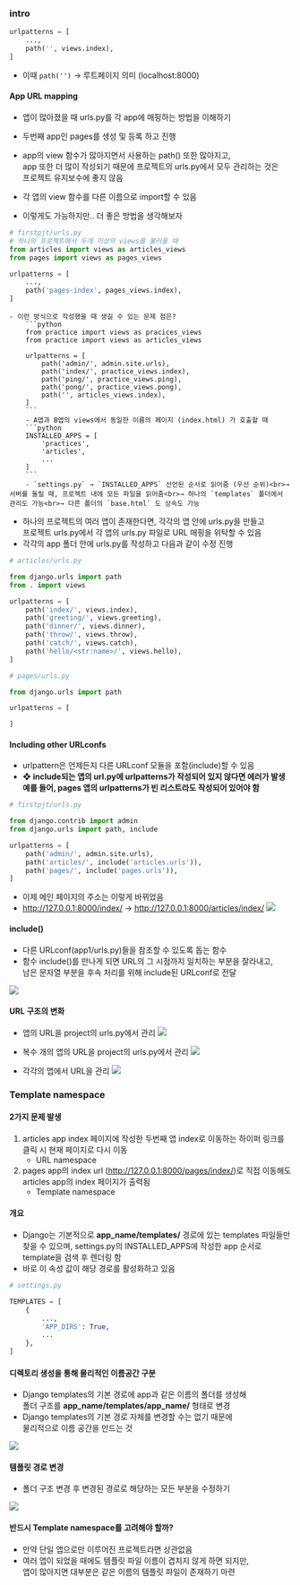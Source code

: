 
### intro
```python
urlpatterns = [
	...,
	path('', views.index),
]
```
- 이때 `path('')` → 루트페이지 의미 (localhost:8000)


#### App URL mapping
- 앱이 많아졌을 때 urls.py를 각 app에 매핑하는 방법을 이해하기
- 두번째 app인 pages를 생성 및 등록 하고 진행
- app의 view 함수가 많아지면서 사용하는 path() 또한 많아지고, <br>app 또한 더 많이 작성되기 때문에 프로젝트의 urls.py에서 모두 관리하는 것은<br>프로젝트 유지보수에 좋지 않음

- 각 앱의 view 함수를 다른 이름으로 import할 수 있음
- 이렇게도 가능하지만.. 더 좋은 방법을 생각해보자

```python
# firstpjt/urls.py
# 하나의 프로젝트에서 두개 이상의 views를 불러올 때
from articles import views as articles_views
from pages import views as pages_views

urlpatterns = [
	...,
	path('pages-index', pages_views.index),
]
```

```ad-question
- 이런 방식으로 작성했을 때 생길 수 있는 문제 점은?
	```python
	from practice import views as pracices_views
	from practice import views as articles_views
	
	urlpatterns = [
		path('admin/', admin.site.urls),
		path('index/', practice_views.index),
		path('ping/', practice_views.ping),
		path('pong/', practice_views.pong),
		path('', articles_views.index),	
	]
	```
	- A앱과 B앱의 views에서 동일한 이름의 페이지 (index.html) 가 호출할 때
	```python
	INSTALLED_APPS = [
		'practices',
		'articles',
		...
	]
	```
	- `settings.py` → `INSTALLED_APPS` 선언된 순서로 읽어줌 (우선 순위)<br>→ 서버를 돌릴 때, 프로젝트 내에 모든 파일을 읽어줌<br>→ 하나의 `templates` 폴더에서 관리도 가능<br>→ 다른 폴더의 `base.html` 도 상속도 가능

```


- 하나의 프로젝트의 여러 앱이 존재한다면, 각각의 앱 안에 urls.py을 만들고 <br>프로젝트 urls.py에서 각 앱의 urls.py 파일로 URL 매핑을 위탁할 수 있음
- 각각의 app 폴더 안에 urls.py를 작성하고 다음과 같이 수정 진행

```python
# articles/urls.py

from django.urls import path
from . import views

urlpatterns = [
	path('index/', views.index),
	path('greeting/', views.greeting),
	path('dinner/', views.dinner),
	path('throw/', views.throw),
	path('catch/', views.catch),
	path('hello/<str:name>/', views.hello),
]
```

```python
# pages/urls.py

from django.urls import path

urlpatterns = [

]

```


#### Including other URLconfs
- urlpattern은 언제든지 다른 URLconf 모듈을 포함(include)할 수 있음
- **❖ include되는 앱의 url.py에 urlpatterns가 작성되어 있지 않다면 에러가 발생 <br>예를 들어, pages 앱의 urlpatterns가 빈 리스트라도 작성되어 있어야 함**

```python
# firstpjt/urls.py

from django.contrib import admin
from django.urls import path, include

urlpatterns = [
	path('admin/', admin.site.urls),
	path('articles/', include('articles.urls')),
	path('pages/', include('pages.urls')),
]
```

- 이제 메인 페이지의 주소는 이렇게 바뀌었음
- http://127.0.0.1:8000/index/ 
	→ http://127.0.0.1:8000/articles/index/
![](assets/04.%20App%20URL%20mapping.png)

#### include()
- 다른 URLconf(app1/urls.py)들을 참조할 수 있도록 돕는 함수
- 함수 include()를 만나게 되면 URL의 그 시점까지 일치하는 부분을 잘라내고, <br>남은 문자열 부분을 후속 처리를 위해 include된 URLconf로 전달

![](assets/04.%20App%20URL%20mapping-1.png)

#### URL 구조의 변화
- 앱의 URL을 project의 urls.py에서 관리
![](assets/04.%20App%20URL%20mapping-2.png)

- 복수 개의 앱의 URL을 project의 urls.py에서 관리
![](assets/04.%20App%20URL%20mapping-3.png)

- 각각의 앱에서 URL을 관리
![](assets/04.%20App%20URL%20mapping-4.png)


### Template namespace
#### 2가지 문제 발생
1. articles app index 페이지에 작성한 두번째 앱 index로 이동하는 하이퍼 링크를 클릭 시 현재 페이지로 다시 이동
	- URL namespace
2. pages app의 index url (http://127.0.0.1:8000/pages/index/)로 직접 이동해도 articles app의 index 페이지가 출력됨
	- Template namespace

#### 개요
- Django는 기본적으로 **app_name/templates/** 경로에 있는 templates 파일들만 찾을 수 있으며, settings.py의 INSTALLED_APPS에 작성한 app 순서로 template을 검색 후 렌더링 함
- 바로 이 속성 값이 해당 경로를 활성화하고 있음

```python
# settings.py

TEMPLATES = [
	{
		...,
		'APP_DIRS': True,
		...
	},
]
```

#### 디렉토리 생성을 통해 물리적인 이름공간 구분
- Django templates의 기본 경로에 app과 같은 이름의 폴더를 생성해 <br>폴더 구조를 **app_name/templates/app_name/** 형태로 변경
- Django templates의 기본 경로 자체를 변경할 수는 없기 때문에 <br>물리적으로 이름 공간을 만드는 것

![](assets/04.%20App%20URL%20mapping-5.png)

#### 템플릿 경로 변경
- 폴더 구조 변경 후 변경된 경로로 해당하는 모든 부분을 수정하기

![](assets/04.%20App%20URL%20mapping-6.png)


#### 반드시 Template namespace를 고려해야 할까?
- 만약 단일 앱으로만 이루어진 프로젝트라면 상관없음
- 여러 앱이 되었을 때에도 템플릿 파일 이름이 겹치지 않게 하면 되지만, <br>앱이 많아지면 대부분은 같은 이름의 템플릿 파일이 존재하기 마련